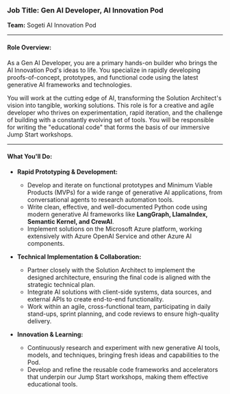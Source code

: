 ### **Job Title: Gen AI Developer, AI Innovation Pod**

**Team:** Sogeti AI Innovation Pod

-----

#### **Role Overview:**

As a Gen AI Developer, you are a primary hands-on builder who brings the AI Innovation Pod's ideas to life. You specialize in rapidly developing proofs-of-concept, prototypes, and functional code using the latest generative AI frameworks and technologies.

You will work at the cutting edge of AI, transforming the Solution Architect's vision into tangible, working solutions. This role is for a creative and agile developer who thrives on experimentation, rapid iteration, and the challenge of building with a constantly evolving set of tools. You will be responsible for writing the "educational code" that forms the basis of our immersive Jump Start workshops.

-----

#### **What You'll Do:**

  * **Rapid Prototyping & Development:**

      * Develop and iterate on functional prototypes and Minimum Viable Products (MVPs) for a wide range of generative AI applications, from conversational agents to research automation tools.
      * Write clean, effective, and well-documented Python code using modern generative AI frameworks like **LangGraph, LlamaIndex, Semantic Kernel, and CrewAI**.
      * Implement solutions on the Microsoft Azure platform, working extensively with Azure OpenAI Service and other Azure AI components.

  * **Technical Implementation & Collaboration:**

      * Partner closely with the Solution Architect to implement the designed architecture, ensuring the final code is aligned with the strategic technical plan.
      * Integrate AI solutions with client-side systems, data sources, and external APIs to create end-to-end functionality.
      * Work within an agile, cross-functional team, participating in daily stand-ups, sprint planning, and code reviews to ensure high-quality delivery.

  * **Innovation & Learning:**

      * Continuously research and experiment with new generative AI tools, models, and techniques, bringing fresh ideas and capabilities to the Pod.
      * Develop and refine the reusable code frameworks and accelerators that underpin our Jump Start workshops, making them effective educational tools.

